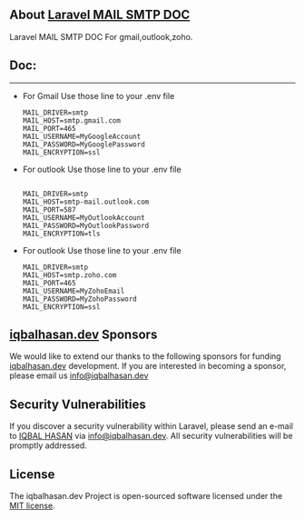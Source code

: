 ## About <a href="javascript:void();" target="_blank">Laravel MAIL SMTP DOC</a>

Laravel MAIL SMTP DOC For gmail,outlook,zoho.

## Doc:

<hr/>

   - For Gmail Use those line to your .env file

        ```
        MAIL_DRIVER=smtp
        MAIL_HOST=smtp.gmail.com
        MAIL_PORT=465
        MAIL_USERNAME=MyGoogleAccount
        MAIL_PASSWORD=MyGooglePassword
        MAIL_ENCRYPTION=ssl
        ```
   - For outlook Use those line to your .env file

        ```
        
        MAIL_DRIVER=smtp
        MAIL_HOST=smtp-mail.outlook.com
        MAIL_PORT=587
        MAIL_USERNAME=MyOutlookAccount
        MAIL_PASSWORD=MyOutlookPassword
        MAIL_ENCRYPTION=tls
        ```

   - For outlook Use those line to your .env file

      ```
      MAIL_DRIVER=smtp
      MAIL_HOST=smtp.zoho.com
      MAIL_PORT=465
      MAIL_USERNAME=MyZohoEmail
      MAIL_PASSWORD=MyZohoPassword
      MAIL_ENCRYPTION=ssl
      ```

## <a href="https://iqbalhasan.dev" target="_blank">iqbalhasan.dev</a> Sponsors

We would like to extend our thanks to the following sponsors for funding <a href="https://iqbalhasan.dev" target="_blank">iqbalhasan.dev</a> development. If you are interested in becoming a sponsor, please email us <a href="mailto:info@iqbalhasan.dev">info@iqbalhasan.dev</a>

## Security Vulnerabilities

If you discover a security vulnerability within Laravel, please send an e-mail to <a href="https://iqbalhasan.dev" target="_blank">IQBAL HASAN</a> via [info@iqbalhasan.dev](mailto:info@iqbalhasan.dev). All security vulnerabilities will be promptly addressed.

## License

The iqbalhasan.dev Project is open-sourced software licensed under the [MIT license](https://opensource.org/licenses/MIT).
